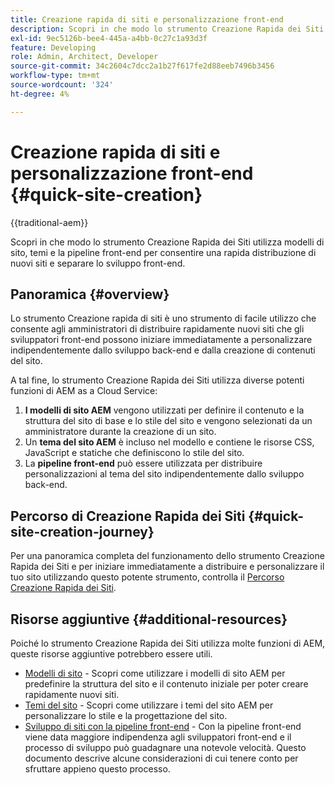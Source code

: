 ```yaml
---
title: Creazione rapida di siti e personalizzazione front-end
description: Scopri in che modo lo strumento Creazione Rapida dei Siti utilizza modelli di sito, temi e la pipeline front-end per consentire una rapida distribuzione di nuovi siti e separare lo sviluppo front-end.
exl-id: 9ec5126b-bee4-445a-a4bb-0c27c1a93d3f
feature: Developing
role: Admin, Architect, Developer
source-git-commit: 34c2604c7dcc2a1b27f617fe2d88eeb7496b3456
workflow-type: tm+mt
source-wordcount: '324'
ht-degree: 4%

---
```


# Creazione rapida di siti e personalizzazione front-end {#quick-site-creation}

{{traditional-aem}}

Scopri in che modo lo strumento Creazione Rapida dei Siti utilizza modelli di sito, temi e la pipeline front-end per consentire una rapida distribuzione di nuovi siti e separare lo sviluppo front-end.

## Panoramica {#overview}

Lo strumento Creazione rapida di siti è uno strumento di facile utilizzo che consente agli amministratori di distribuire rapidamente nuovi siti che gli sviluppatori front-end possono iniziare immediatamente a personalizzare indipendentemente dallo sviluppo back-end e dalla creazione di contenuti del sito.

A tal fine, lo strumento Creazione Rapida dei Siti utilizza diverse potenti funzioni di AEM as a Cloud Service:

1. **I modelli di sito AEM** vengono utilizzati per definire il contenuto e la struttura del sito di base e lo stile del sito e vengono selezionati da un amministratore durante la creazione di un sito.
1. Un **tema del sito AEM** è incluso nel modello e contiene le risorse CSS, JavaScript e statiche che definiscono lo stile del sito.
1. La **pipeline front-end** può essere utilizzata per distribuire personalizzazioni al tema del sito indipendentemente dallo sviluppo back-end.

## Percorso di Creazione Rapida dei Siti {#quick-site-creation-journey}

Per una panoramica completa del funzionamento dello strumento Creazione Rapida dei Siti e per iniziare immediatamente a distribuire e personalizzare il tuo sito utilizzando questo potente strumento, controlla il [Percorso Creazione Rapida dei Siti](/help/journey-sites/quick-site/overview.md).

## Risorse aggiuntive {#additional-resources}

Poiché lo strumento Creazione Rapida dei Siti utilizza molte funzioni di AEM, queste risorse aggiuntive potrebbero essere utili.

* [Modelli di sito](/help/sites-cloud/administering/site-creation/site-templates.md) - Scopri come utilizzare i modelli di sito AEM per predefinire la struttura del sito e il contenuto iniziale per poter creare rapidamente nuovi siti.
* [Temi del sito](/help/sites-cloud/administering/site-creation/site-themes.md) - Scopri come utilizzare i temi del sito AEM per personalizzare lo stile e la progettazione del sito.
* [Sviluppo di siti con la pipeline front-end](/help/implementing/developing/introduction/developing-with-front-end-pipelines.md) - Con la pipeline front-end viene data maggiore indipendenza agli sviluppatori front-end e il processo di sviluppo può guadagnare una notevole velocità. Questo documento descrive alcune considerazioni di cui tenere conto per sfruttare appieno questo processo.
